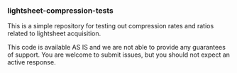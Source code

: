 ### lightsheet-compression-tests

This is a simple repository for testing out compression rates and ratios related to lightsheet acquisition.

This code is available AS IS and we are not able to provide any guarantees of support. You are welcome to submit issues, but you should not expect an active response.  
